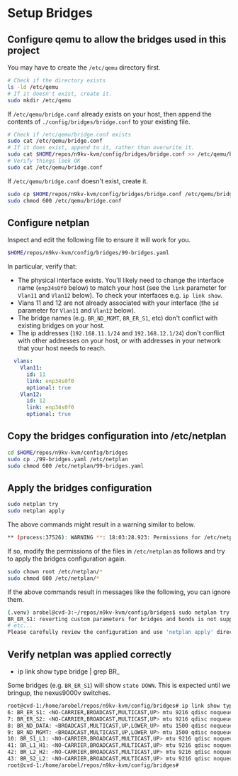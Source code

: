 # Setup Bridges

## Configure qemu to allow the bridges used in this project

You may have to create the `/etc/qemu` directory first.

```bash
# Check if the directory exists
ls -ld /etc/qemu
# If it doesn't exist, create it.
sudo mkdir /etc/qemu
```

If `/etc/qemu/bridge.conf` already exists on your host, then append
the contents of `./config/bridges/bridge.conf` to your existing file.

```bash
# Check if /etc/qemu/bridge.conf exists
sudo cat /etc/qemu/bridge.conf
# If it does exist, append to it, rather than overwrite it.
sudo cat $HOME/repos/n9kv-kvm/config/bridges/bridge.conf >> /etc/qemu/bridge.conf
# Verify things look OK
sudo cat /etc/qemu/bridge.conf
```

If `/etc/qemu/bridge.conf` doesn't exist, create it.

```bash
sudo cp $HOME/repos/n9kv-kvm/config/bridges/bridge.conf /etc/qemu/bridge.conf
sudo chmod 600 /etc/qemu/bridge.conf
```

## Configure netplan

Inspect and edit the following file to ensure it will work
for you.

```bash
$HOME/repos/n9kv-kvm/config/bridges/99-bridges.yaml
```

In particular, verify that:

- The physical interface exists. You'll likely need to change
  the interface name (`enp34s0f0` below) to match your host
  (see the `link` parameter for `Vlan11` and `Vlan12` below).
  To check your interfaces e.g. `ip link show`.
- Vlans 11 and 12 are not already associated with your
  interface (the `id` parameter for `Vlan11` and `Vlan12` below).
- The bridge names (e.g. `BR_ND_MGMT`, `BR_ER_S1`, etc) don't conflict
  with existing bridges on your host.
- The ip addresses (`192.168.11.1/24` and `192.168.12.1/24`) don't
  conflict with other addresses on your host, or with addresses in
  your network that your host needs to reach.

```yaml
  vlans:
    Vlan11:
      id: 11
      link: enp34s0f0
      optional: true
    Vlan12:
      id: 12
      link: enp34s0f0
      optional: true
```

## Copy the bridges configuration into /etc/netplan

```bash
cd $HOME/repos/n9kv-kvm/config/bridges
sudo cp ./99-bridges.yaml /etc/netplan
sudo chmod 600 /etc/netplan/99-bridges.yaml
```

## Apply the bridges configuration

```bash
sudo netplan try
sudo netplan apply
```

The above commands might result in a warning similar to below.

```bash
** (process:37526): WARNING **: 18:03:28.923: Permissions for /etc/netplan/00-installer-config.yaml are too open. Netplan configuration should NOT be accessible by others.
```

If so, modify the permissions of the files in `/etc/netplan` as follows
and try to apply the bridges configuration again.

```bash
sudo chown root /etc/netplan/*
sudo chmod 600 /etc/netplan/*
```

If the above commands result in messages like the following, you can ignore them.

```bash
(.venv) arobel@cvd-3:~/repos/n9kv-kvm/config/bridges$ sudo netplan try
BR_ER_S1: reverting custom parameters for bridges and bonds is not supported
# etc...
Please carefully review the configuration and use 'netplan apply' directly.
```

## Verify netplan was applied correctly

- ip link show type bridge | grep BR_

Some bridges (e.g. `BR_ER_S1`) will show `state DOWN`. This is expected until we bringup,
the nexus9000v switches.

```bash
root@cvd-1:/home/arobel/repos/n9kv-kvm/config/bridges# ip link show type bridge | grep BR_
6: BR_ER_S1: <NO-CARRIER,BROADCAST,MULTICAST,UP> mtu 9216 qdisc noqueue state DOWN mode DEFAULT group default qlen 1000
7: BR_ER_S2: <NO-CARRIER,BROADCAST,MULTICAST,UP> mtu 9216 qdisc noqueue state DOWN mode DEFAULT group default qlen 1000
8: BR_ND_DATA: <BROADCAST,MULTICAST,UP,LOWER_UP> mtu 1500 qdisc noqueue state UP mode DEFAULT group default qlen 1000
9: BR_ND_MGMT: <BROADCAST,MULTICAST,UP,LOWER_UP> mtu 1500 qdisc noqueue state UP mode DEFAULT group default qlen 1000
10: BR_S1_L1: <NO-CARRIER,BROADCAST,MULTICAST,UP> mtu 9216 qdisc noqueue state DOWN mode DEFAULT group default qlen 1000
41: BR_L1_H1: <NO-CARRIER,BROADCAST,MULTICAST,UP> mtu 9216 qdisc noqueue state DOWN mode DEFAULT group default qlen 1000
42: BR_L2_H2: <NO-CARRIER,BROADCAST,MULTICAST,UP> mtu 9216 qdisc noqueue state DOWN mode DEFAULT group default qlen 1000
43: BR_S2_L2: <NO-CARRIER,BROADCAST,MULTICAST,UP> mtu 9216 qdisc noqueue state DOWN mode DEFAULT group default qlen 1000
root@cvd-1:/home/arobel/repos/n9kv-kvm/config/bridges# 
```
